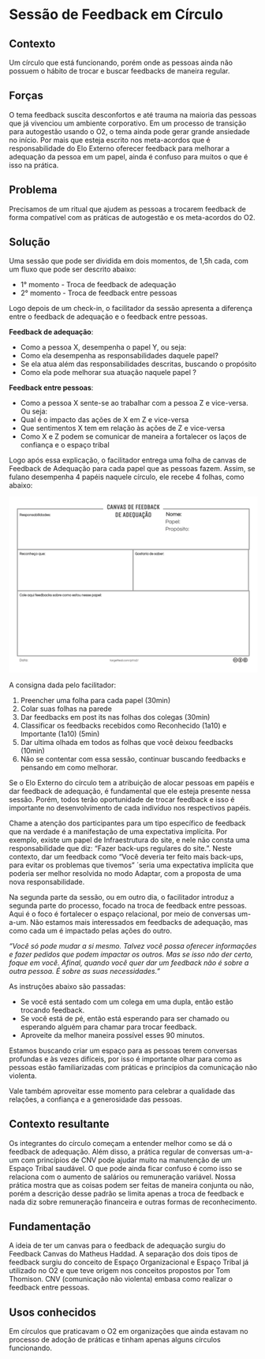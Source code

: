 # Sessão de Feedback em Círculo

## Contexto

Um círculo que está funcionando, porém onde as pessoas ainda não possuem o hábito de trocar e buscar feedbacks de maneira regular.

## Forças

O tema feedback suscita desconfortos e até trauma na maioria das pessoas que já vivenciou um ambiente corporativo. Em um processo de transição para autogestão usando o O2, o tema ainda pode gerar grande ansiedade no início. Por mais que esteja escrito nos meta-acordos que é responsabilidade do Elo Externo oferecer feedback para melhorar a adequação da pessoa em um papel, ainda é confuso para muitos o que é isso na prática.

## Problema

Precisamos de um ritual que ajudem as pessoas a trocarem feedback de forma compatível com as práticas de autogestão e os meta-acordos do O2.

## Solução

Uma sessão que pode ser dividida em dois momentos, de 1,5h cada, com um fluxo que pode ser descrito abaixo:

* 1° momento - Troca de feedback de adequação
* 2° momento - Troca de feedback entre pessoas

Logo depois de um check-in, o facilitador da sessão apresenta a diferença entre o feedback de adequação e o feedback entre pessoas.

**Feedback de adequação**:

* Como a pessoa X, desempenha o papel Y, ou seja:
* Como ela desempenha as responsabilidades daquele papel?
* Se ela atua além das responsabilidades descritas, buscando o propósito
* Como ela pode melhorar sua atuação naquele papel ?

**Feedback entre pessoas**:

* Como a pessoa X sente-se ao trabalhar com a pessoa Z e vice-versa. Ou seja:
* Qual é o impacto das ações de X em Z e vice-versa
* Que sentimentos X tem em relação às ações de Z e vice-versa
* Como X e Z podem se comunicar de maneira a fortalecer os laços de confiança e o espaço tribal

Logo após essa explicação, o facilitador entrega uma folha de canvas de Feedback de Adequação para cada papel que as pessoas fazem. Assim, se fulano desempenha 4 papéis naquele círculo, ele recebe 4 folhas, como abaixo:

![Canvas de Feedback de Adequa&#xE7;&#xE3;o](../imagens/canvas-de-feedback-de-adequacao.png)

A consigna dada pelo facilitador:

1. Preencher uma folha para cada papel \(30min\)
2. Colar suas folhas na parede
3. Dar feedbacks em post its nas folhas dos colegas \(30min\)
4. Classificar os feedbacks recebidos como Reconhecido \(1a10\) e Importante \(1a10\) \(5min\)
5. Dar ultima olhada em todos as folhas que você deixou feedbacks \(10min\)
6. Não se contentar com essa sessão, continuar buscando feedbacks e pensando em como melhorar.

Se o Elo Externo do círculo tem a atribuição de alocar pessoas em papéis e dar feedback de adequação, é fundamental que ele esteja presente nessa sessão. Porém, todos terão oportunidade de trocar feedback e isso é importante no desenvolvimento de cada indivíduo nos respectivos papéis.

Chame a atenção dos participantes para um tipo específico de feedback que na verdade é a manifestação de uma expectativa implícita. Por exemplo, existe um papel de Infraestrutura do site, e nele não consta uma responsabilidade que diz: “Fazer back-ups regulares do site.”. Neste contexto, dar um feedback como “Você deveria ter feito mais back-ups, para evitar os problemas que tivemos” ´seria uma expectativa implícita que poderia ser melhor resolvida no modo Adaptar, com a proposta de uma nova responsabilidade.

Na segunda parte da sessão, ou em outro dia, o facilitador introduz a segunda parte do processo, focado na troca de feedback entre pessoas. Aqui é o foco é fortalecer o espaço relacional, por meio de conversas um-a-um. Não estamos mais interessados em feedbacks de adequação, mas como cada um é impactado pelas ações do outro.

_“Você só pode mudar a si mesmo. Talvez você possa oferecer informações e fazer pedidos que podem impactar os outros. Mas se isso não der certo, foque em você. Afinal, quando você quer dar um feedback não é sobre a outra pessoa. É sobre as suas necessidades.”_

As instruções abaixo são passadas:

* Se você está sentado com um colega em uma dupla, então estão trocando feedback.
* Se você está de pé, então está esperando para ser chamado ou esperando alguém para chamar para trocar feedback.
* Aproveite da melhor maneira possível esses 90 minutos.

Estamos buscando criar um espaço para as pessoas terem conversas profundas e às vezes difíceis, por isso é importante olhar para como as pessoas estão familiarizadas com práticas e princípios da comunicação não violenta.

Vale também aproveitar esse momento para celebrar a qualidade das relações, a confiança e a generosidade das pessoas.

## Contexto resultante

Os integrantes do círculo começam a entender melhor como se dá o feedback de adequação. Além disso, a prática regular de conversas um-a-um com princípios de CNV pode ajudar muito na manutenção de um Espaço Tribal saudável. O que pode ainda ficar confuso é como isso se relaciona com o aumento de salários ou remuneração variável. Nossa prática mostra que as coisas podem ser feitas de maneira conjunta ou não, porém a descrição desse padrão se limita apenas a troca de feedback e nada diz sobre remuneração financeira e outras formas de reconhecimento.

## Fundamentação

A ideia de ter um canvas para o feedback de adequação surgiu do Feedback Canvas do Matheus Haddad. A separação dos dois tipos de feedback surgiu do conceito de Espaço Organizacional e Espaço Tribal já utilizado no O2 e que teve origem nos conceitos propostos por Tom Thomison. CNV \(comunicação não violenta\) embasa como realizar o feedback entre pessoas.

## Usos conhecidos

Em círculos que praticavam o O2 em organizações que ainda estavam no processo de adoção de práticas e tinham apenas alguns círculos funcionando.
